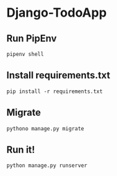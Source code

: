 # Django-TodoApp

## Run PipEnv
```pipenv shell```

## Install requirements.txt
```pip install -r requirements.txt```

## Migrate
```pythono manage.py migrate```

## Run it! 

```python manage.py runserver```
